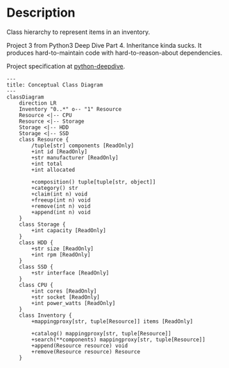 # Description
Class hierarchy to represent items in an inventory.

Project 3 from Python3 Deep Dive Part 4.
Inheritance kinda sucks. It produces hard-to-maintain code with hard-to-reason-about dependencies.

Project specification at [python-deepdive](https://github.com/fbaptiste/python-deepdive).

```mermaid
---
title: Conceptual Class Diagram
---
classDiagram
    direction LR
    Inventory "0..*" o-- "1" Resource
    Resource <|-- CPU
    Resource <|-- Storage
    Storage <|-- HDD
    Storage <|-- SSD
    class Resource {
        /tuple[str] components [ReadOnly]
        +int id [ReadOnly]
        +str manufacturer [ReadOnly]
        +int total
        +int allocated

        +composition() tuple[tuple[str, object]]
        +category() str
        +claim(int n) void
        +freeup(int n) void
        +remove(int n) void
        +append(int n) void
    }
    class Storage {
        +int capacity [ReadOnly]
    }
    class HDD {
        +str size [ReadOnly]
        +int rpm [ReadOnly]
    }
    class SSD {
        +str interface [ReadOnly]
    }
    class CPU {
        +int cores [ReadOnly]
        +str socket [ReadOnly]
        +int power_watts [ReadOnly]
    }
    class Inventory {
        +mappingproxy[str, tuple[Resource]] items [ReadOnly]

        +catalog() mappingproxy[str, tuple[Resource]]
        +search(**components) mappingproxy[str, tuple[Resource]]
        +append(Resource resource) void
        +remove(Resource resource) Resource
    }
```
